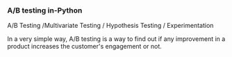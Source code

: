 ### A/B testing in-Python
A/B Testing /Multivariate Testing / Hypothesis Testing / Experimentation

In a very simple way, A/B testing is a way to find out if any improvement in a product increases the customer's engagement or not. 
